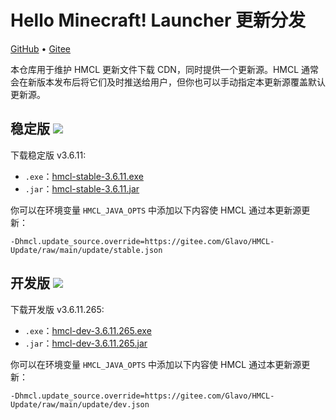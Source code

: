 # Hello Minecraft! Launcher 更新分发

[GitHub](https://github.com/HMCL-dev/HMCL-Update) • [Gitee](https://gitee.com/Glavo/HMCL-Update)

本仓库用于维护 HMCL 更新文件下载 CDN，同时提供一个更新源。HMCL 通常会在新版本发布后将它们及时推送给用户，但你也可以手动指定本更新源覆盖默认更新源。


## 稳定版 [![](https://img.shields.io/maven-central/v/org.glavo.hmcl/hmcl-stable?label=稳定版)](https://search.maven.org/artifact/org.glavo.hmcl/hmcl-stable/3.6.11/pom)

下载稳定版 v3.6.11:

* `.exe`：[hmcl-stable-3.6.11.exe](https://mirrors.cloud.tencent.com/nexus/repository/maven-public/org/glavo/hmcl/hmcl-stable/3.6.11/hmcl-stable-3.6.11.exe)
* `.jar`：[hmcl-stable-3.6.11.jar](https://mirrors.cloud.tencent.com/nexus/repository/maven-public/org/glavo/hmcl/hmcl-stable/3.6.11/hmcl-stable-3.6.11.jar)

你可以在环境变量 `HMCL_JAVA_OPTS` 中添加以下内容使 HMCL 通过本更新源更新：

```
-Dhmcl.update_source.override=https://gitee.com/Glavo/HMCL-Update/raw/main/update/stable.json
```

## 开发版 [![](https://img.shields.io/maven-central/v/org.glavo.hmcl/hmcl-dev?label=开发版)](https://search.maven.org/artifact/org.glavo.hmcl/hmcl-dev/3.6.11.265/pom)

下载开发版 v3.6.11.265:

* `.exe`：[hmcl-dev-3.6.11.265.exe](https://mirrors.cloud.tencent.com/nexus/repository/maven-public/org/glavo/hmcl/hmcl-dev/3.6.11.265/hmcl-dev-3.6.11.265.exe)
* `.jar`：[hmcl-dev-3.6.11.265.jar](https://mirrors.cloud.tencent.com/nexus/repository/maven-public/org/glavo/hmcl/hmcl-dev/3.6.11.265/hmcl-dev-3.6.11.265.jar)

你可以在环境变量 `HMCL_JAVA_OPTS` 中添加以下内容使 HMCL 通过本更新源更新：

```
-Dhmcl.update_source.override=https://gitee.com/Glavo/HMCL-Update/raw/main/update/dev.json
```

